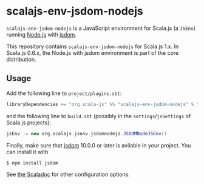 # scalajs-env-jsdom-nodejs

`scalajs-env-jsdom-nodejs` is a JavaScript environment for Scala.js (a `JSEnv`)
running [Node.js](https://nodejs.org/) with
[jsdom](https://github.com/jsdom/jsdom).

This repository contains `scalajs-env-jsdom-nodejs` for Scala.js 1.x. In
Scala.js 0.6.x, the Node.js with jsdom environment is part of the core
distribution.

## Usage

Add the following line to `project/plugins.sbt`:

```scala
libraryDependencies += "org.scala-js" %% "scalajs-env-jsdom-nodejs" % "1.1.0"
```

and the following line to `build.sbt` (possibly in the `settings`/`jsSettings` of Scala.js projects):

```scala
jsEnv := new org.scalajs.jsenv.jsdomnodejs.JSDOMNodeJSEnv()
```

Finally, make sure that [jsdom](https://github.com/jsdom/jsdom) 10.0.0 or later is avilable in your project.
You can install it with

```bash
$ npm install jsdom
```

See [the Scaladoc](https://javadoc.io/doc/org.scala-js/scalajs-env-jsdom-nodejs_2.13/latest/org/scalajs/jsenv/jsdomnodejs/index.html) for other configuration options.
